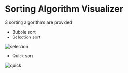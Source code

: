 # Sorting Algorithm Visualizer
3 sorting algorithms are provided
* Bubble sort
* Selection sort

![selection](https://user-images.githubusercontent.com/61955371/136714978-81e0f06c-f2d7-4e76-82c9-56138235d1e0.gif)

* Quick sort

![quick](https://user-images.githubusercontent.com/61955371/136715204-cfba7602-61df-43d0-bcad-8fb22cd1b808.gif)
